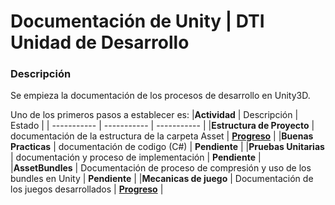 # Documentación de Unity | DTI Unidad de Desarrollo
### Descripción
Se empieza la documentación de los procesos de desarrollo en Unity3D.

Uno de los primeros pasos a establecer es:
|**Actividad** | Descripción | Estado |
| ----------- | ----------- | ----------- |
|**Estructura de Proyecto** | documentación de la estructura de la carpeta Asset | **[Progreso](./unityStructure.md)** |
|**Buenas Practicas** | documentación de codigo (C#) | **Pendiente** |
|**Pruebas Unitarias** | documentación y proceso de implementación | **Pendiente** |
|**AssetBundles** | Documentación de proceso de compresión y uso de los bundles en Unity | **Pendiente** |
|**Mecanicas de juego** | Documentación de los juegos desarrollados | **[Progreso](https://drive.google.com/file/d/1uVee_rgTeIcxRR3cBiedA1nZomaZZzT1/view?usp=sharing)** |

